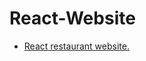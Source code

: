 # React-Website

- [React restaurant website.](https://github.com/mghazidev/React-Js/tree/main/monal)